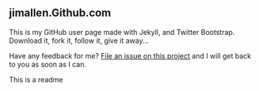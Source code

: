 ## jimallen.Github.com

This is my GitHub user page made with Jekyll, and Twitter Bootstrap.  Download it, fork it, follow it, give it away...

Have any feedback for me? [File an issue on this
project](https://github.com/jimallen/Feedback/issues/new) and I will get back to
you as soon as I can.

This is a readme
